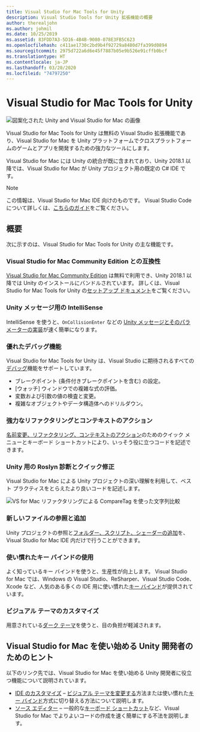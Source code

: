 ```yaml
---
title: Visual Studio for Mac Tools for Unity
description: Visual Studio Tools for Unity 拡張機能の概要
author: therealjohn
ms.author: johmil
ms.date: 10/25/2019
ms.assetid: 83FDD7A3-5D16-4B4B-9080-078E3FB5C623
ms.openlocfilehash: c411ae1730c2bd9b4f92729a8480d7fa399d0894
ms.sourcegitcommit: 2975d722a6d6e45f7887b05e9b526e91cffb0bcf
ms.translationtype: HT
ms.contentlocale: ja-JP
ms.lasthandoff: 03/20/2020
ms.locfileid: "74797250"
---
```

# <a name="visual-studio-for-mac-tools-for-unity"></a>Visual Studio for Mac Tools for Unity

![図案化された Unity and Visual Studio for Mac の画像](media/vsmac-tools-unity-image1.png)

Visual Studio for Mac Tools for Unity は無料の Visual Studio 拡張機能であり、Visual Studio for Mac を Unity プラットフォームでクロスプラットフォームのゲームとアプリを開発するための強力なツールにします。

Visual Studio for Mac には Unity の統合が既に含まれており、Unity 2018.1 以降では、Visual Studio for Mac が Unity プロジェクト用の既定の C# IDE です。

> [!NOTE]
> この情報は、Visual Studio for Mac IDE 向けのものです。 Visual Studio Code について詳しくは、[こちらのガイド](https://code.visualstudio.com/docs/other/unity)をご覧ください。

## <a name="overview"></a>概要

次に示すのは、Visual Studio for Mac Tools for Unity の主な機能です。

### <a name="compatible-with-visual-studio-for-mac-community-edition"></a>Visual Studio for Mac Community Edition との互換性

[Visual Studio for Mac Community Edition](https://visualstudio.microsoft.com/) は無料で利用でき、Unity 2018.1 以降では Unity のインストールにバンドルされています。 詳しくは、Visual Studio for Mac Tools for Unity の[セットアップ ドキュメント](setup-vsmac-tools-unity.md)をご覧ください。

### <a name="intellisense-for-unity-messages"></a>Unity メッセージ用の IntelliSense

IntelliSense を使うと、`OnCollisionEnter` などの [Unity メッセージとそのパラメーターの実装](using-vsmac-tools-unity.md#intellisense-for-unity-messages)が速く簡単になります。

### <a name="superior-debugging"></a>優れたデバッグ機能

Visual Studio for Mac Tools for Unity は、Visual Studio に期待されるすべての[デバッグ](using-vsmac-tools-unity.md#unity-debugging)機能をサポートしています。

* ブレークポイント (条件付きブレークポイントを含む) の設定。
* [ウォッチ] ウィンドウでの複雑な式の評価。
* 変数および引数の値の検査と変更。
* 複雑なオブジェクトやデータ構造体へのドリルダウン。

### <a name="powerful-refactoring-and-context-actions"></a>強力なリファクタリングとコンテキストのアクション

[名前変更、リファクタリング、コンテキストのアクション](refactoring.md)のためのクイック メニューとキーボード ショートカットにより、いっそう役に立つコードを記述できます。

### <a name="roslyn-diagnostics-and-quick-fixes-for-unity"></a>Unity 用の Roslyn 診断とクイック修正

Visual Studio for Mac による Unity プロジェクトの深い理解を利用して、ベスト プラクティスをとらえたより良いコードを記述します。 

![VS for Mac リファクタリングによる CompareTag を使った文字列比較](media/using-vsmac-tools-unity-image9.png)

### <a name="browse-and-add-new-files"></a>新しいファイルの参照と追加

Unity プロジェクトの参照と[フォルダー、スクリプト、シェーダーの追加](using-vsmac-tools-unity.md#adding-new-unity-files-and-folders)を、Visual Studio for Mac IDE 内だけで行うことができます。

### <a name="use-familiar-key-bindings"></a>使い慣れたキー バインドの使用

よく知っているキー バインドを使うと、生産性が向上します。 Visual Studio for Mac では、Windows の Visual Studio、ReSharper、Visual Studio Code、Xcode など、人気のある多くの IDE 用に使い慣れた[キー バインド](customizing-the-ide.md)が提供されています。

### <a name="customize-the-visual-theme"></a>ビジュアル テーマのカスタマイズ

用意されている[ダーク テーマ](customizing-the-ide.md)を使うと、目の負担が軽減されます。

## <a name="tips-for-unity-developers-getting-started-with-visual-studio-for-mac"></a>Visual Studio for Mac を使い始める Unity 開発者のためのヒント

以下のリンク先では、Visual Studio for Mac を使い始める Unity 開発者に役立つ機能について説明されています。

* [IDE のカスタマイズ](customizing-the-ide.md) – [ビジュアル テーマを変更する](customizing-the-ide.md#dark-theme)方法または使い慣れた[キー バインド](customizing-the-ide.md#key-bindings)方式に切り替える方法について説明します。
* [ソース エディター](source-editor.md) – 一般的な[キーボード ショートカット](keyboard-shortcuts.md)など、Visual Studio for Mac でよりよいコードの作成を速く簡単にする不法を説明します。
